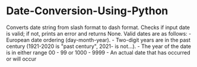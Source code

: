 # Date-Conversion-Using-Python

 Converts date string from slash format to dash format.
    Checks if input date is valid; if not, prints an error and returns None.
    Valid dates are as follows:
    - European date ordering (day-month-year).
    - Two-digit years are in the past century (1921-2020 is "past century", 2021- is not...).
    - The year of the date is in either range 00 - 99 or 1000 - 9999
    - An actual date that has occurred or will occur
